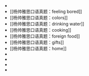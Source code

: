 -
- [[杨帅雅思口语真题：feeling bored]]
- [[杨帅雅思口语真题：colors]]
- [[杨帅雅思口语真题：drinking water]]
- [[杨帅雅思口语真题：cooking]]
- [[杨帅雅思口语真题：foreign food]]
- [[杨帅雅思口语真题：gifts]]
- [[杨帅雅思口语真题：home]]
-
-
-
-